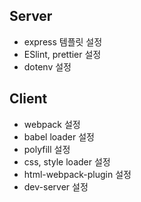 ## Server
- express 템플릿 설정
- ESlint, prettier 설정
- dotenv 설정

## Client
- webpack 설정
- babel loader 설정
- polyfill 설정
- css, style loader 설정
- html-webpack-plugin 설정
- dev-server 설정